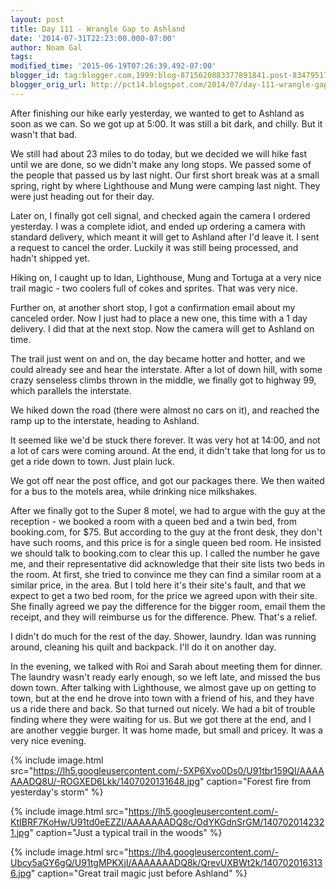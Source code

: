 ```yaml
---
layout: post
title: Day 111 - Wrangle Gap to Ashland
date: '2014-07-31T22:23:00.000-07:00'
author: Noam Gal
tags:
modified_time: '2015-06-19T07:26:39.492-07:00'
blogger_id: tag:blogger.com,1999:blog-8715620883377891841.post-8347951766306801404
blogger_orig_url: http://pct14.blogspot.com/2014/07/day-111-wrangle-gap-to-ashland.html
---
```


After finishing our hike early yesterday, we wanted to get to Ashland as soon as we can. So we got up at 5:00. It was still a bit dark, and chilly. But it wasn't that bad.

We still had about 23 miles to do today, but we decided we will hike fast until we are done, so we didn't make any long stops. We passed some of the people that passed us by last night. Our first short break was at a small spring, right by where Lighthouse and Mung were camping last night. They were just heading out for their day.

Later on, I finally got cell signal, and checked again the camera I ordered yesterday. I was a complete idiot, and ended up ordering a camera with standard delivery, which meant it will get to Ashland after I'd leave it. I sent a request to cancel the order. Luckily it was still being processed, and hadn't shipped yet.

Hiking on, I caught up to Idan, Lighthouse, Mung and Tortuga at a very nice trail magic - two coolers full of cokes and sprites. That was very nice.

Further on, at another short stop, I got a confirmation email about my canceled order. Now I just had to place a new one, this time with a 1 day delivery. I did that at the next stop. Now the camera will get to Ashland on time.

The trail just went on and on, the day became hotter and hotter, and we could already see and hear the interstate. After a lot of down hill, with some crazy senseless climbs thrown in the middle, we finally got to highway 99, which parallels the interstate.

We hiked down the road (there were almost no cars on it), and reached the ramp up to the interstate, heading to Ashland.

It seemed like we'd be stuck there forever. It was very hot at 14:00, and not a lot of cars were coming around. At the end, it didn't take that long for us to get a ride down to town. Just plain luck.

We got off near the post office, and got our packages there. We then waited for a bus to the motels area, while drinking nice milkshakes.

After we finally got to the Super 8 motel, we had to argue with the guy at the reception - we booked a room with a queen bed and a twin bed, from booking.com, for $75. But according to the guy at the front desk, they don't have such rooms, and this price is for a single queen bed room. He insisted we should talk to booking.com to clear this up. I called the number he gave me, and their representative did acknowledge that their site lists two beds in the room. At first, she tried to convince me they can find a similar room at a similar price, in the area. But I told here it's their site's fault, and that we expect to get a two bed room, for the price we agreed upon with their site. She finally agreed we pay the difference for the bigger room, email them the receipt, and they will reimburse us for the difference. Phew. That's a relief.

I didn't do much for the rest of the day. Shower, laundry. Idan was running around, cleaning his quilt and backpack. I'll do it on another day.

In the evening, we talked with Roi and Sarah about meeting them for dinner. The laundry wasn't ready early enough, so we left late, and missed the bus down town. After talking with Lighthouse, we almost gave up on getting to town, but at the end he drove into town with a friend of his, and they have us a ride there and back. So that turned out nicely. We had a bit of trouble finding where they were waiting for us. But we got there at the end, and I are another veggie burger. It was home made, but small and pricey. It was a very nice evening.

{% include image.html src="https://lh5.googleusercontent.com/-5XP6Xvo0Ds0/U91tbr159QI/AAAAAAADQ8U/-ROGXED6Lkk/1407020131648.jpg" caption="Forest fire from yesterday's storm" %}

{% include image.html src="https://lh5.googleusercontent.com/-KtIBRF7KoHw/U91td0eEZZI/AAAAAAADQ8c/OdYKGdnSrGM/1407020142321.jpg" caption="Just a typical trail in the woods" %}

{% include image.html src="https://lh4.googleusercontent.com/-Ubcy5aGY6gQ/U91tgMPKXjI/AAAAAAADQ8k/QrevUXBWt2k/1407020163136.jpg" caption="Great trail magic just before Ashland" %}
